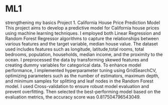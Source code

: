 # ML1
strengthening my basics
Project 1. California House Price Prediction Model
This project aims to develop a predictive model for California house prices using machine learning techniques. I employed both Linear Regression and Random Forest Regressor algorithms to capture the relationships between various features and the target variable, median house value. The dataset used includes features such as longitude, latitude,total rooms, total bedrooms, population, households, median income, and the proximity to the ocean. I preprocessed the data by transforming skewed features and creating dummy variables for categorical data. To enhance model performance, I implemented hyperparameter tuning using GridSearchCV, optimizing parameters such as the number of estimators, maximum depth, and minimum samples for splitting and leaf nodes in the Random Forest model. I used Cross-validation  to ensure robust model evaluation and prevent overfitting. Then selected the  best-performing model  based on the evaluation metrics, the accuracy score was 0.817504796543049.
